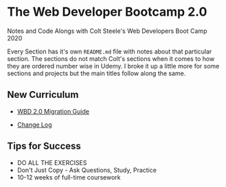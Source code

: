 # The Web Developer Bootcamp 2.0

Notes and Code Alongs with Colt Steele's Web Developers Boot Camp 2020

Every Section has it's own `README.md` file with notes about that particular section. The sections do not match Colt's sections when it comes to how they are ordered number wise in Udemy. I broke it up a little more for some sections and projects but the main titles follow along the same.

## New Curriculum

* [WBD 2.0 Migration Guide](https://www.notion.so/WDB-2-0-Migration-Guide-43af6af65ec743d385c2aa01ba4c516c)

* [Change Log](https://www.notion.so/Web-Developer-Bootcamp-ChangeLog-45e3eab6be724c5f9a4b83c01044e126)


## Tips for Success

* DO ALL THE EXERCISES
* Don't Just Copy - Ask Questions, Study, Practice
* 10-12 weeks of full-time coursework

